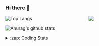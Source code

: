 ### Hi there 👋

<!--
**tao8687/tao8687** is a ✨ _special_ ✨ repository because its `README.md` (this file) appears on your GitHub profile.

Here are some ideas to get you started:

- 🔭 I’m currently working on ...
- 🌱 I’m currently learning ...
- 👯 I’m looking to collaborate on ...
- 🤔 I’m looking for help with ...
- 💬 Ask me about ...
- 📫 How to reach me: ...
- 😄 Pronouns: ...
- ⚡ Fun fact: ...
-->

<img align='right' src="https://media.giphy.com/media/M9gbBd9nbDrOTu1Mqx/giphy.gif" width="240">

  
![Top Langs](https://github-readme-stats.vercel.app/api/top-langs/?username=tao8687&layout=compact&title_color=23238E&text_color=A67D3D)

![Anurag's github stats](https://github-readme-stats.vercel.app/api?username=tao8687&show_icons=true&&text_color=A67D3D&title_color=23238E&show_icons=false&count_private=true&hide=stars)

<details>
  <summary>:zap: Coding Stats</summary>
  <br>
    
<!--START_SECTION:waka-->
![Code Time](http://img.shields.io/badge/Code%20Time-1%2C401%20hrs%208%20mins-blue)

![Profile Views](http://img.shields.io/badge/Profile%20Views-0-blue)

**🐱 My GitHub Data** 

> 📦 1.5 MB Used in GitHub's Storage 
 > 
> 🏆 360 Contributions in the Year 2023
 > 
> 🚫 Not Opted to Hire
 > 
> 📜 50 Public Repositories 
 > 
> 🔑 23 Private Repositories 
 > 
**I'm an Early 🐤** 

```text
🌞 Morning                1234 commits        █████████████████████░░░░   85.75 % 
🌆 Daytime                84 commits          █░░░░░░░░░░░░░░░░░░░░░░░░   05.84 % 
🌃 Evening                117 commits         ██░░░░░░░░░░░░░░░░░░░░░░░   08.13 % 
🌙 Night                  4 commits           ░░░░░░░░░░░░░░░░░░░░░░░░░   00.28 % 
```
📅 **I'm Most Productive on Wednesday** 

```text
Monday                   208 commits         ████░░░░░░░░░░░░░░░░░░░░░   14.45 % 
Tuesday                  194 commits         ███░░░░░░░░░░░░░░░░░░░░░░   13.48 % 
Wednesday                258 commits         ████░░░░░░░░░░░░░░░░░░░░░   17.93 % 
Thursday                 185 commits         ███░░░░░░░░░░░░░░░░░░░░░░   12.86 % 
Friday                   202 commits         ████░░░░░░░░░░░░░░░░░░░░░   14.04 % 
Saturday                 198 commits         ███░░░░░░░░░░░░░░░░░░░░░░   13.76 % 
Sunday                   194 commits         ███░░░░░░░░░░░░░░░░░░░░░░   13.48 % 
```


📊 **This Week I Spent My Time On** 

```text
🕑︎ Time Zone: Asia/Shanghai

💬 Programming Languages: 
Other                    5 hrs 38 mins       █████████████████████████   98.21 % 
Markdown                 6 mins              ░░░░░░░░░░░░░░░░░░░░░░░░░   01.79 % 

🔥 Editors: 
VS Code                  5 hrs 44 mins       █████████████████████████   100.00 % 

🐱‍💻 Projects: 
gazebo_config            2 hrs 31 mins       ███████████░░░░░░░░░░░░░░   44.05 % 
wheeltec_description     1 hr 1 min          ████░░░░░░░░░░░░░░░░░░░░░   17.86 % 
my_robot                 54 mins             ████░░░░░░░░░░░░░░░░░░░░░   15.86 % 
gazebo_models            46 mins             ███░░░░░░░░░░░░░░░░░░░░░░   13.60 % 
Unknown Project          16 mins             █░░░░░░░░░░░░░░░░░░░░░░░░   04.81 % 

💻 Operating System: 
Linux                    5 hrs 21 mins       ███████████████████████░░   93.40 % 
Windows                  22 mins             ██░░░░░░░░░░░░░░░░░░░░░░░   06.60 % 
```

**I Mostly Code in Python** 

```text
Python                   9 repos             ████████░░░░░░░░░░░░░░░░░   30.00 % 
C++                      8 repos             ███████░░░░░░░░░░░░░░░░░░   26.67 % 
JavaScript               2 repos             ██░░░░░░░░░░░░░░░░░░░░░░░   06.67 % 
Batchfile                1 repo              █░░░░░░░░░░░░░░░░░░░░░░░░   03.33 % 
HTML                     1 repo              █░░░░░░░░░░░░░░░░░░░░░░░░   03.33 % 
```



**Timeline**

![Lines of Code chart](https://raw.githubusercontent.com/tao8687/tao8687/master/assets/bar_graph.png)


 Last Updated on 25/12/2023 01:14:37 UTC
<!--END_SECTION:waka-->
</details>
